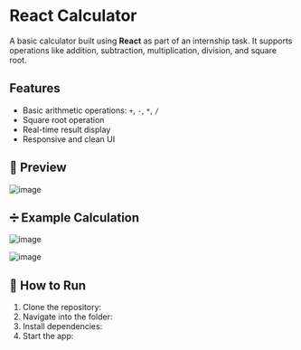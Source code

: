 # React Calculator 

A basic calculator built using **React** as part of an internship task. It supports operations like addition, subtraction, multiplication, division, and square root.

##  Features

- Basic arithmetic operations: `+`, `-`, `*`, `/`
- Square root operation
- Real-time result display
- Responsive and clean UI

## 📸 Preview
![image](https://github.com/user-attachments/assets/1c9cc8f7-72a5-4139-b5c9-2dedff1597fe)

## ➗ Example Calculation

![image](https://github.com/user-attachments/assets/af17aa74-1469-4925-8477-a662c8e98a09)


![image](https://github.com/user-attachments/assets/3819676d-d780-455d-9a0d-9f3ce4ddf333)


## 🔧 How to Run

1. Clone the repository:
2. Navigate into the folder:
3. Install dependencies:
4. Start the app:
